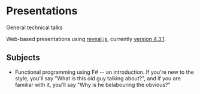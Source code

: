 # Presentations
General technical talks

Web-based presentations using [reveal.js](https://github.com/hakimel/reveal.js), currently [version 4.3.1](https://github.com/hakimel/reveal.js/releases/tag/3.4.1).

## Subjects

* Functional programming using F# -- an introduction.  If you're new to the style, you'll say "What is this old guy talking about?", and if you are familiar with it, you'll say "Why is he belabouring the obvious?"
